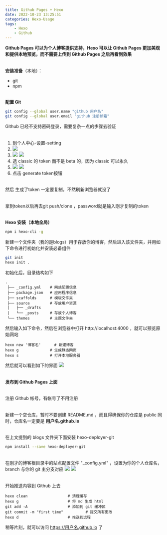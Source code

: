 ```yaml
---
title: Github Pages + Hexo
date: 2022-10-23 13:25:51
categories: Hexo-Usage
tags:
	- Hexo
	- Github
---
```

**Github Pages 可以为个人博客提供支持，Hexo 可以让 Github Pages 更加美观和提供本地预览，而不需要上传到 Github Pages 之后再看到效果**
###### 
**安装准备**（本地）：
- git
- npm
###### 
**配置 Git**
```bash
git config --global user.name "github 用户名"
git config --global user.email "github 注册邮箱"
```
Github 已经不支持密码登录，需要复杂一点的步骤去验证
###### 
1. 到个人中心-设置-setting
2. ![](/pictures/github-pages-hexo/75e96721a3344ed5b397ec8adfeedb98.png)
3. ![](/pictures/github-pages-hexo/4eb29e6a9b2c4bf6b2b5db9299b1a393.png)
   ![](/pictures/github-pages-hexo/3def5390d66a40eab1305013f28383d1.png)
4. 选 classic 的 token 而不是 beta 的，因为 classic 可以永久
5. ![](/pictures/github-pages-hexo/de366346ddf443fba27a2cda84d9593f.png)
   ![](/pictures/github-pages-hexo/852ef46dcc3d4018bc79fdac2ed8c917.png)
6. 点击 generate token按钮

###### 
然后 生成了token 一定要复制，不然刷新浏览器就没了
###### 
拿到token以后再去git push/clone ，password就是输入刚才复制的token
###### 
**Hexo 安装（本地全局）**
```bash
npm i hexo-cli -g
```
新建一个文件夹（我的是blogs）用于存放你的博客，然后进入该文件夹，并用如下命令进行初始化并安装必备组件
```bash
git init 
hexo init .
```
初始化后，目录结构如下
```
.
 ├── _config.yml 	# 网站配置信息
 ├── package.json 	# 应用程序信息
 ├── scaffolds		# 模板文件夹
 ├── source 		# 存放用户资源
 |   ├── _drafts
 |   └── _posts		# 存放个人博客
 └── themes 		# 主题文件夹
```
然后输入如下命令，然后在浏览器中打开 http://localhost:4000 ，就可以预览原始网站
```
hexo new '博客名' 		# 新建博客
hexo g 				# 生成静态网页
hexo s 				# 打开本地服务器
```
然后就可以看到如下的界面
![](/pictures/github-pages-hexo/2022.10.23.14.48.30.png)
###### 
**发布到 Github Pages 上面**
###### 
注册 Github 帐号，有帐号了不用注册
###### 
新建一个空仓库，暂时不要创建 README.md ，而且得确保你的仓库是 public 同时，仓库名一定要是 **用户名.github.io**
###### 
在上文提到的 blogs 文件夹下面安装 hexo-deployer-git
```bash
npm install --save hexo-deployer-git
```
###### 
在刚才的博客根目录中的站点配置文件 "_config.yml" ，设置为你的个人仓库名，branch 与你的 git 主分支对应
![](/pictures/github-pages-hexo/v2-376b7a40b8e6a310cc31bd3522ea9a7a_r.jpg)
![](/pictures/github-pages-hexo/v2-d15b384267cf4fa326c2e2febb1b2b62_r.png)
###### 
开始推送内容到 Github 上去
```
hexo clean 					# 清理缓存
hexo g     					# 将 md 生成 html
git add -A 					# 添加到 git 缓冲区
git commit -m "first time"			# 提交所有更改
hexo d     					# 推送到远程
```
稍等片刻，就可以访问 https://用户名.github.io 了

